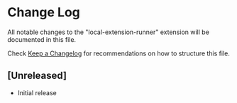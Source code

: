 # Change Log

All notable changes to the "local-extension-runner" extension will be documented in this file.

Check [Keep a Changelog](http://keepachangelog.com/) for recommendations on how to structure this file.

## [Unreleased]

- Initial release